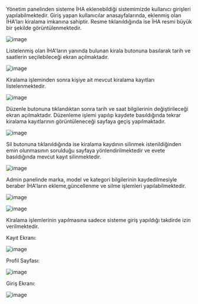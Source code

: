 Yönetim panelinden sisteme İHA eklenebildiği sistemimizde kullanıcı girişleri yapılabilmektedir.
Giriş yapan kullanıcılar anasayfalarında, eklenmiş olan İHA'ları kiralama imkanına sahiptir.
Resme tıklanıldığında ise İHA resmi büyük bir şekilde görüntülenmektedir.

![image](https://github.com/UfukCaglayan/UAVRental/assets/22642119/0bd6adc2-31c1-4d5b-89b5-33e53baa93ab)

Listelenmiş olan İHA'ların yanında bulunan kirala butonuna basılarak tarih ve saatlerin seçilebileceği ekran açılmaktadır.

![image](https://github.com/UfukCaglayan/UAVRental/assets/22642119/22258c3c-c7ce-4ead-b414-61c308a83159)

Kiralama işleminden sonra kişiye ait mevcut kiralama kayıtları listelenmektedir.

![image](https://github.com/UfukCaglayan/UAVRental/assets/22642119/6a997b7d-6dbb-49d1-9498-858833de6e6c)

Düzenle butonuna tıklandıktan sonra tarih ve saat bilgilerinin değiştirileceği ekran açılmaktadır.
Düzenleme işlemi yapılıp kaydete basıldığında tekrar kiralama kayıtlarının görüntüleneceği sayfaya geçiş yapılmaktadır.

![image](https://github.com/UfukCaglayan/UAVRental/assets/22642119/e3f76245-f391-453b-b7ee-62b3d7c339ac)

Sil butonuna tıklanıldığında ise kiralama kaydının silinmek istenildiğinden emin olunmasının sorulduğu sayfaya yönlendirilmektedir ve evete basıldığında mevcut kayıt silinmektedir.

![image](https://github.com/UfukCaglayan/UAVRental/assets/22642119/6b114eb9-ff2c-4d97-8979-c38e8e849b32)

Admin panelinde marka, model ve kategori bilgilerinin kaydedilmesiyle beraber İHA'ların ekleme,güncellenme ve silme işlemleri yapılabilmektedir.

![image](https://github.com/UfukCaglayan/UAVRental/assets/22642119/544fc2ba-029f-4326-bfbe-a4d9560124cf)

![image](https://github.com/UfukCaglayan/UAVRental/assets/22642119/07765fe4-b2f9-47ad-976a-4cb7d931f0fc)

Kiralama işlemlerinin yapılmasına sadece sisteme giriş yapıldığı takdirde izin verilmektedir.

Kayıt Ekranı:

![image](https://github.com/UfukCaglayan/UAVRental/assets/22642119/8a3f845a-2e6c-4628-9eeb-523a183c34f4)

Profil Sayfası:

![image](https://github.com/UfukCaglayan/UAVRental/assets/22642119/af0c4141-afea-43b5-b61a-c2898b4a1be1)


Giriş Ekranı:

![image](https://github.com/UfukCaglayan/UAVRental/assets/22642119/4c8d3729-313a-4f09-85c2-2ad0005caef1)




